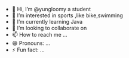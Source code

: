 - 👋 Hi, I’m @yungloomy a student
- 👀 I’m interested in sports ,like bike,swimming
- 🌱 I’m currently learning Java
- 💞️ I’m looking to collaborate on 
- 📫 How to reach me ...
- 😄 Pronouns: ...
- ⚡ Fun fact: ...

<!---
yungloomy/yungloomy is a ✨ special ✨ repository because its `README.md` (this file) appears on your GitHub profile.
You can click the Preview link to take a look at your changes.
--->
